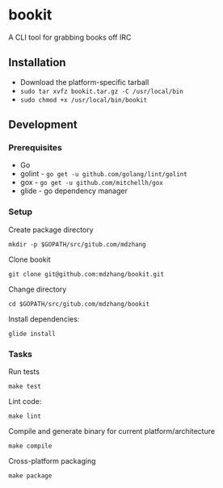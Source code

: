 # bookit

A CLI tool for grabbing books off IRC

## Installation

- Download the platform-specific tarball
- `sudo tar xvfz bookit.tar.gz -C /usr/local/bin`
- `sudo chmod +x /usr/local/bin/bookit`

## Development

### Prerequisites

- Go
- golint - `go get -u github.com/golang/lint/golint`
- gox - `go get -u github.com/mitchellh/gox`
- glide - go dependency manager

### Setup

Create package directory

```
mkdir -p $GOPATH/src/gitub.com/mdzhang
```

Clone bookit

```
git clone git@github.com:mdzhang/bookit.git
```

Change directory

```
cd $GOPATH/src/gitub.com/mdzhang/bookit
```

Install dependencies:

```
glide install
```

### Tasks

Run tests

```
make test
```

Lint code:

```
make lint
```

Compile and generate binary for current platform/architecture

```
make compile
```

Cross-platform packaging

```
make package
```
